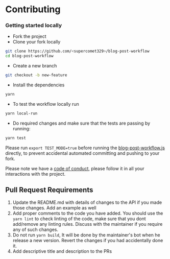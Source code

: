 # Contributing
### Getting started locally
- Fork the project
- Clone your fork locally
```bash
git clone https://github.com/<supercomet329>/blog-post-workflow
cd blog-post-workflow
```
- Create a new branch
```bash
git checkout -b new-feature
```
- Install the dependencies
```bash
yarn
```
- To test the workflow locally run
```bash
yarn local-run
```
- Do required changes and make sure that the tests are passing by running:
```bash
yarn test
```

Please run `export TEST_MODE=true` before running the [blog-post-workflow.js](src/blog-post-workflow.js) directly, to prevent accidental 
automated committing and pushing to your fork.

Please note we have a [code of conduct](CODE_OF_CONDUCT.md), please follow it in all your interactions with the project.

## Pull Request Requirements

1. Update the README.md with details of changes to the API if you made those changes. Add an example as well
2. Add proper comments to the code you have added. You should use the `yarn lint` to check linting of the code, 
make sure that you dont add/remove any linting rules. Discuss with the maintainer if you require any of such changes.
3. Do not run `yarn build`, It will be done by the maintainer's bot when he release a new version. Revert the changes if you had
accidentally done it.
4. Add descriptive title and description to the PRs
